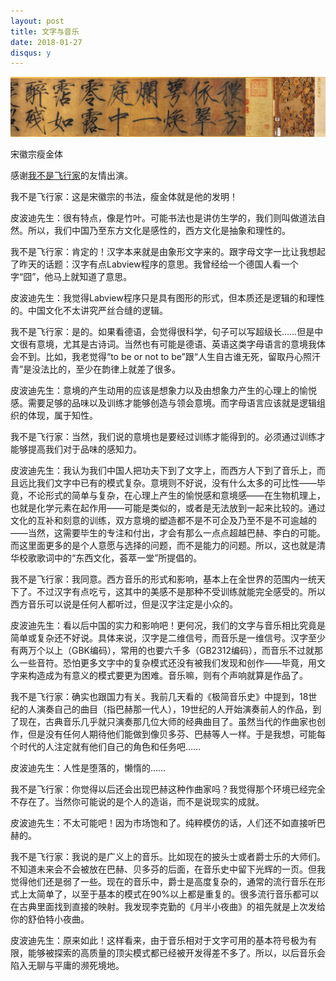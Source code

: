 ```yaml
---
layout: post
title: 文字与音乐
date: 2018-01-27
disqus: y
---
```


![](/figures/p48221381.jpg)

宋徽宗瘦金体

感谢[我不是飞行家](https://www.douban.com/people/58073966/)的友情出演。

我不是飞行家：这是宋徽宗的书法，瘦金体就是他的发明！

皮波迪先生：很有特点，像是竹叶。可能书法也是讲仿生学的，我们则叫做道法自然。所以，我们中国乃至东方文化是感性的，西方文化是抽象和理性的。

我不是飞行家：肯定的！汉字本来就是由象形文字来的。跟字母文字一比让我想起了昨天的话题：汉字有点Labview程序的意思。我曾经给一个德国人看一个字“囧”，他马上就知道了意思。

皮波迪先生：我觉得Labview程序只是具有图形的形式，但本质还是逻辑的和理性的。中国文化不太讲究严丝合缝的逻辑。

我不是飞行家：是的。如果看德语，会觉得很科学，句子可以写超级长……但是中文很有意境，尤其是古诗词。当然也有可能是德语、英语这类字母语言的意境我体会不到。比如，我老觉得“to be or not to be”跟“人生自古谁无死，留取丹心照汗青”是没法比的，至少在韵律上就差了很多。

皮波迪先生：意境的产生动用的应该是想象力以及由想象力产生的心理上的愉悦感。需要足够的品味以及训练才能够创造与领会意境。而字母语言应该就是逻辑组织的体现，属于知性。

我不是飞行家：当然，我们说的意境也是要经过训练才能得到的。必须通过训练才能够提高我们对于品味的感知力。

皮波迪先生：我认为我们中国人把功夫下到了文字上，而西方人下到了音乐上，而且远比我们文字中已有的模式复杂。意境则不好说，没有什么太多的可比性——毕竟，不论形式的简单与复杂，在心理上产生的愉悦感和意境感——在生物机理上，也就是化学元素在起作用——可能是类似的，或者是无法放到一起来比较的。通过文化的互补和刻意的训练，双方意境的塑造都不是不可企及乃至不是不可逾越的——当然，这需要毕生的专注和付出，才会有那么一点点超越巴赫、李白的可能。而这里面更多的是个人意愿与选择的问题，而不是能力的问题。所以，这也就是清华校歌歌词中的“东西文化，荟萃一堂”所提倡的。

我不是飞行家：我同意。西方音乐的形式和影响，基本上在全世界的范围内一统天下了。不过汉字有点吃亏，这其中的美感不是那种不受训练就能完全感受的。所以西方音乐可以说是任何人都听过，但是汉字注定是小众的。

皮波迪先生：看以后中国的实力和影响吧！更何况，我们的文字与音乐相比究竟是简单或复杂还不好说。具体来说，汉字是二维信号，而音乐是一维信号。汉字至少有两万个以上（GBK编码），常用的也要六千多（GB2312编码），而音乐不过就那么一些音符。恐怕更多文字中的复杂模式还没有被我们发现和创作——毕竟，用文字来构造成为有意义的模式要更为困难。音乐嘛，则有个声响就算是作品了。

我不是飞行家：确实也跟国力有关。我前几天看的《极简音乐史》中提到，18世纪的人演奏自己的曲目（指巴赫那一代人），19世纪的人开始演奏前人的作品，到了现在，古典音乐几乎就只演奏那几位大师的经典曲目了。虽然当代的作曲家也创作，但是没有任何人期待他们能做到像贝多芬、巴赫等人一样。于是我想，可能每个时代的人注定就有他们自己的角色和任务吧……

皮波迪先生：人性是堕落的，懒惰的……

我不是飞行家：你觉得以后还会出现巴赫这种作曲家吗？我觉得那个环境已经完全不存在了。当然你可能说的是个人的造诣，而不是说现实的成就。

皮波迪先生：不太可能吧！因为市场饱和了。纯粹模仿的话，人们还不如直接听巴赫的。

我不是飞行家：我说的是广义上的音乐。比如现在的披头士或者爵士乐的大师们。不知道未来会不会被放在巴赫、贝多芬的后面，在音乐史中留下光辉的一页。但我觉得他们还是弱了一些。现在的音乐中，爵士是高度复杂的，通常的流行音乐在形式上太简单了，以至于基本的模式在90%以上都是重复的。很多流行音乐都可以在古典里面找到直接的映射。我发现李克勤的《月半小夜曲》的祖先就是上次发给你的舒伯特小夜曲。

皮波迪先生：原来如此！这样看来，由于音乐相对于文字可用的基本符号极为有限，能够被探索的高质量的顶尖模式都已经被开发得差不多了。所以，以后音乐会陷入无聊与平庸的濒死境地。
